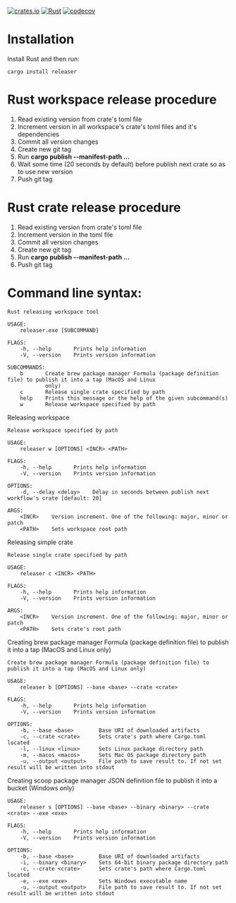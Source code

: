 [![crates.io](https://img.shields.io/crates/v/releaser.svg)](https://crates.io/crates/releaser)
[![Rust](https://github.com/aegoroff/releaser/actions/workflows/rust.yml/badge.svg)](https://github.com/aegoroff/releaser/actions/workflows/rust.yml)
[![codecov](https://codecov.io/gh/aegoroff/releaser/branch/master/graph/badge.svg?token=A2vtLxosWU)](https://codecov.io/gh/aegoroff/releaser)

# Installation
Install Rust and then run:
```shell
cargo install releaser
```
# Rust workspace release procedure
1. Read existing version from crate's toml file
2. Increment version in all workspace's crate's toml files and it's dependencies
3. Commit all version changes
4. Create new git tag
5. Run **cargo publish --manifest-path …**
6. Wait some time (20 seconds by default) before publish next crate so as to use new version   
7. Push git tag

# Rust crate release procedure
1. Read existing version from crate's toml file
2. Increment version in the toml file
3. Commit all version changes
4. Create new git tag
5. Run **cargo publish --manifest-path …**
6. Push git tag

# Command line syntax:
```
Rust releasing workspace tool

USAGE:
    releaser.exe [SUBCOMMAND]

FLAGS:
    -h, --help       Prints help information
    -V, --version    Prints version information

SUBCOMMANDS:
    b       Create brew package manager Formula (package definition file) to publish it into a tap (MacOS and Linux
            only)
    c       Release single crate specified by path
    help    Prints this message or the help of the given subcommand(s)
    w       Release workspace specified by path
```
Releasing workspace
```
Release workspace specified by path

USAGE:
    releaser w [OPTIONS] <INCR> <PATH>

FLAGS:
    -h, --help       Prints help information
    -V, --version    Prints version information

OPTIONS:
    -d, --delay <delay>    Delay in seconds between publish next workflow's crate [default: 20]

ARGS:
    <INCR>    Version increment. One of the following: major, minor or patch
    <PATH>    Sets workspace root path
```
Releasing simple crate
```
Release single crate specified by path

USAGE:
    releaser c <INCR> <PATH>

FLAGS:
    -h, --help       Prints help information
    -V, --version    Prints version information

ARGS:
    <INCR>    Version increment. One of the following: major, minor or patch
    <PATH>    Sets crate's root path
```
Creating brew package manager Formula (package definition file) to publish it into a tap (MacOS and Linux
only)
```
Create brew package manager Formula (package definition file) to publish it into a tap (MacOS and Linux only)

USAGE:
    releaser b [OPTIONS] --base <base> --crate <crate>

FLAGS:
    -h, --help       Prints help information
    -V, --version    Prints version information

OPTIONS:
    -b, --base <base>        Base URI of downloaded artifacts
    -c, --crate <crate>      Sets crate's path where Cargo.toml located
    -l, --linux <linux>      Sets Linux package directory path
    -m, --macos <macos>      Sets Mac OS package directory path
    -u, --output <output>    File path to save result to. If not set result will be written into stdout
```
Creating scoop package manager JSON definition file to publish it into a bucket (Windows only)
```
USAGE:
    releaser s [OPTIONS] --base <base> --binary <binary> --crate <crate> --exe <exe>

FLAGS:
    -h, --help       Prints help information
    -V, --version    Prints version information

OPTIONS:
    -b, --base <base>        Base URI of downloaded artifacts
    -i, --binary <binary>    Sets 64-bit binary package directory path
    -c, --crate <crate>      Sets crate's path where Cargo.toml located
    -e, --exe <exe>          Sets Windows executable name
    -u, --output <output>    File path to save result to. If not set result will be written into stdout
```